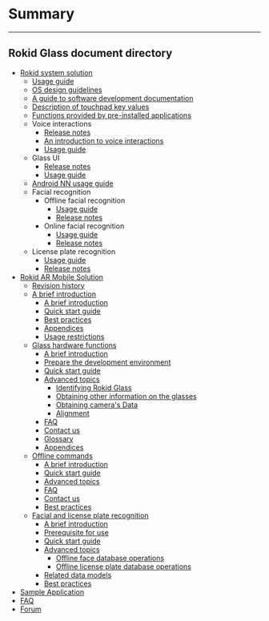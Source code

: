 # Summary
---------

Rokid Glass document directory
---------
* [Rokid system solution](README.md)
    * [Usage guide](howtouse.md)
    * [OS design guidelines](5-design/index.md)
    * [A guide to software development documentation](README.md)
    * [Description of touchpad key values](1-system/index.md)
    * [Functions provided by pre-installed applications](1-system/sysapp.md)
    * Voice interactions
        - [Release notes](2-sdk/3-voice-sdk/InstructSdk/ReleaseNotes.md)
        - [An introduction to voice interactions](2-sdk/3-voice-sdk/AccessibilityInstruct.md)
        - [Usage guide](2-sdk/3-voice-sdk/InstructSdk/InstructSdk.md)
    * Glass UI
        - [Release notes](2-sdk/5-ui-sdk/ReleaseNotes.md)
        - [Usage guide](2-sdk/5-ui-sdk/index.md)
    * [Android NN usage guide](8-androidnn/index.md)
    * Facial recognition
        - Offline facial recognition
            - [Usage guide](2-sdk/1-face-sdk/index.md)
            - [Release notes](2-sdk/1-face-sdk/ReleaseNotes.md)
        - Online facial recognition
            - [Usage guide](2-sdk/1-face-online-sdk/index.md)
            - [Release notes](2-sdk/1-face-online-sdk/ReleaseNotes.md)
    * License plate recognition
        - [Usage guide](2-sdk/2-lpr-sdk/index.md)
        - [Release notes](2-sdk/2-lpr-sdk/ReleaseNotes.md)
* [Rokid AR Mobile Solution](7-glassmobile/res/mobile_glass/introduction.md)
    * [Revision history](7-glassmobile/res/mobile_glass/ChangeLog.md)
    * [A brief introduction](7-glassmobile/res/mobile_glass/introduction.md)
        * [A brief introduction](7-glassmobile/res/mobile_glass/introduction.md#a-brief-introduction)
        * [Quick start guide](7-glassmobile/res/mobile_glass/introduction.md#quick-start-guide)
        * [Best practices](7-glassmobile/res/mobile_glass/introduction.md#best-practice)
        * [Appendices](7-glassmobile/res/mobile_glass/introduction.md#appendices)
        * [Usage restrictions](7-glassmobile/res/mobile_glass/introduction.md#usage-restrictions)
    * [Glass hardware functions](7-glassmobile/res/mobile_glass/glass_hardware.md)
        * [A brief introduction](7-glassmobile/res/mobile_glass/glass_hardware.md#a-brief-introduction)
        * [Prepare the development environment](7-glassmobile/res/mobile_glass/glass_hardware.md#prepare-the-development-environment)
        * [Quick start guide](7-glassmobile/res/mobile_glass/glass_hardware.md#quick-start-guide)
        * [Advanced topics](7-glassmobile/res/mobile_glass/glass_hardware.md#advanced-topics)
            * [Identifying Rokid Glass](7-glassmobile/res/mobile_glass/glass_hardware.md#how-to-identify-a-usb-device-as-rokid-glass)
            * [Obtaining other information on the glasses](7-glassmobile/res/mobile_glass/glass_hardware.md#obtaining-other-information-on-the-glasses)
            * [Obtaining camera's Data](7-glassmobile/res/mobile_glass/glass_hardware.md#obtaining-cameras-data)
            * [Alignment](7-glassmobile/res/mobile_glass/glass_hardware.md#alignment)
        * [FAQ](7-glassmobile/res/mobile_glass/glass_hardware.md#faq)
        * [Contact us](7-glassmobile/res/mobile_glass/glass_hardware.md#contact-us)
        * [Glossary](7-glassmobile/res/mobile_glass/glass_hardware.md#glossary)
        * [Appendices](7-glassmobile/res/mobile_glass/glass_hardware.md#appendices)
    * [Offline commands](7-glassmobile/res/mobile_glass/offline_command.md)
        * [A brief introduction](7-glassmobile/res/mobile_glass/offline_command.md#a-brief-introduction)
        * [Quick start guide](7-glassmobile/res/mobile_glass/offline_command.md#quick-start-guide)
        * [Advanced topics](7-glassmobile/res/mobile_glass/offline_command.md#advanced-topics)
        * [FAQ](7-glassmobile/res/mobile_glass/offline_command.md#faq)
        * [Contact us](7-glassmobile/res/mobile_glass/offline_command.md#contact-us)
        * [Best practices](7-glassmobile/res/mobile_glass/offline_command.md#best-practice)
    * [Facial and license plate recognition](7-glassmobile/res/mobile_glass/glass_recog_sdk.md)
        * [A brief introduction](7-glassmobile/res/mobile_glass/glass_recog_sdk.md#a-brief-introduction)
        * [Prerequisite for use](7-glassmobile/res/mobile_glass/glass_recog_sdk.md#prerequisite-for-use)
        * [Quick start guide](7-glassmobile/res/mobile_glass/glass_recog_sdk.md#quick-start-guide)
        * [Advanced topics](7-glassmobile/res/mobile_glass/glass_recog_sdk.md#advanced-topics)
            * [Offline face database operations](7-glassmobile/res/mobile_glass/glass_recog_sdk.md#offline-face-database-operations)
            * [Offline license plate database operations](7-glassmobile/res/mobile_glass/glass_recog_sdk.md#offline-license-plate-database-operations)
        * [Related data models](7-glassmobile/res/mobile_glass/glass_recog_sdk.md#related-data-models)
        * [Best practices](7-glassmobile/res/mobile_glass/glass_recog_sdk.md#best-practice)
* [Sample Application](3-support/index.md)
* [FAQ](0-faq/index.md)
* [Forum](6-forum/index.md)


